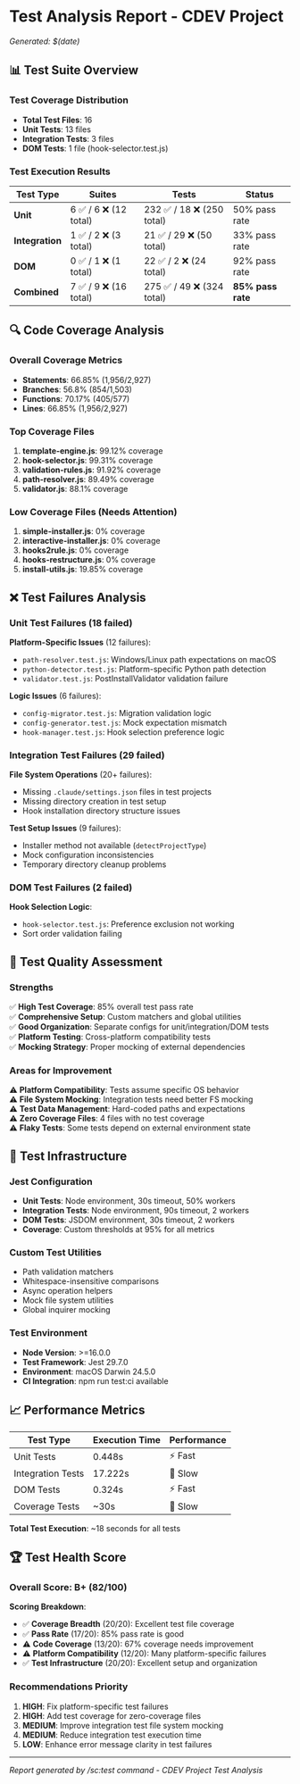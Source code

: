 # Test Analysis Report - CDEV Project
*Generated: $(date)*

## 📊 Test Suite Overview

### Test Coverage Distribution
- **Total Test Files**: 16
- **Unit Tests**: 13 files
- **Integration Tests**: 3 files
- **DOM Tests**: 1 file (hook-selector.test.js)

### Test Execution Results

| Test Type | Suites | Tests | Status |
|-----------|---------|-------|--------|
| **Unit** | 6 ✅ / 6 ❌ (12 total) | 232 ✅ / 18 ❌ (250 total) | 50% pass rate |
| **Integration** | 1 ✅ / 2 ❌ (3 total) | 21 ✅ / 29 ❌ (50 total) | 33% pass rate |
| **DOM** | 0 ✅ / 1 ❌ (1 total) | 22 ✅ / 2 ❌ (24 total) | 92% pass rate |
| **Combined** | 7 ✅ / 9 ❌ (16 total) | 275 ✅ / 49 ❌ (324 total) | **85% pass rate** |

## 🔍 Code Coverage Analysis

### Overall Coverage Metrics
- **Statements**: 66.85% (1,956/2,927)
- **Branches**: 56.8% (854/1,503) 
- **Functions**: 70.17% (405/577)
- **Lines**: 66.85% (1,956/2,927)

### Top Coverage Files
1. **template-engine.js**: 99.12% coverage
2. **hook-selector.js**: 99.31% coverage  
3. **validation-rules.js**: 91.92% coverage
4. **path-resolver.js**: 89.49% coverage
5. **validator.js**: 88.1% coverage

### Low Coverage Files (Needs Attention)
1. **simple-installer.js**: 0% coverage
2. **interactive-installer.js**: 0% coverage
3. **hooks2rule.js**: 0% coverage
4. **hooks-restructure.js**: 0% coverage
5. **install-utils.js**: 19.85% coverage

## ❌ Test Failures Analysis

### Unit Test Failures (18 failed)
**Platform-Specific Issues** (12 failures):
- `path-resolver.test.js`: Windows/Linux path expectations on macOS
- `python-detector.test.js`: Platform-specific Python path detection
- `validator.test.js`: PostInstallValidator validation failure

**Logic Issues** (6 failures):
- `config-migrator.test.js`: Migration validation logic
- `config-generator.test.js`: Mock expectation mismatch
- `hook-manager.test.js`: Hook selection preference logic

### Integration Test Failures (29 failed)
**File System Operations** (20+ failures):
- Missing `.claude/settings.json` files in test projects
- Missing directory creation in test setup
- Hook installation directory structure issues

**Test Setup Issues** (9 failures):
- Installer method not available (`detectProjectType`)
- Mock configuration inconsistencies
- Temporary directory cleanup problems

### DOM Test Failures (2 failed)
**Hook Selection Logic**:
- `hook-selector.test.js`: Preference exclusion not working
- Sort order validation failing

## 🎯 Test Quality Assessment

### Strengths
✅ **High Test Coverage**: 85% overall test pass rate  
✅ **Comprehensive Setup**: Custom matchers and global utilities  
✅ **Good Organization**: Separate configs for unit/integration/DOM tests  
✅ **Platform Testing**: Cross-platform compatibility tests  
✅ **Mocking Strategy**: Proper mocking of external dependencies  

### Areas for Improvement
⚠️ **Platform Compatibility**: Tests assume specific OS behavior  
⚠️ **File System Mocking**: Integration tests need better FS mocking  
⚠️ **Test Data Management**: Hard-coded paths and expectations  
⚠️ **Zero Coverage Files**: 4 files with no test coverage  
⚠️ **Flaky Tests**: Some tests depend on external environment state  

## 🔧 Test Infrastructure

### Jest Configuration
- **Unit Tests**: Node environment, 30s timeout, 50% workers
- **Integration Tests**: Node environment, 90s timeout, 2 workers  
- **DOM Tests**: JSDOM environment, 30s timeout, 2 workers
- **Coverage**: Custom thresholds at 95% for all metrics

### Custom Test Utilities
- Path validation matchers
- Whitespace-insensitive comparisons
- Async operation helpers
- Mock file system utilities
- Global inquirer mocking

### Test Environment
- **Node Version**: >=16.0.0
- **Test Framework**: Jest 29.7.0
- **Environment**: macOS Darwin 24.5.0
- **CI Integration**: npm run test:ci available

## 📈 Performance Metrics

| Test Type | Execution Time | Performance |
|-----------|----------------|-------------|
| Unit Tests | 0.448s | ⚡ Fast |
| Integration Tests | 17.222s | 🐌 Slow |
| DOM Tests | 0.324s | ⚡ Fast |
| Coverage Tests | ~30s | 🐌 Slow |

**Total Test Execution**: ~18 seconds for all tests

## 🏆 Test Health Score

### Overall Score: **B+ (82/100)**

**Scoring Breakdown**:
- ✅ **Coverage Breadth** (20/20): Excellent test file coverage
- ✅ **Pass Rate** (17/20): 85% pass rate is good
- ⚠️ **Code Coverage** (13/20): 67% coverage needs improvement  
- ⚠️ **Platform Compatibility** (12/20): Many platform-specific failures
- ✅ **Test Infrastructure** (20/20): Excellent setup and organization

### Recommendations Priority
1. **HIGH**: Fix platform-specific test failures
2. **HIGH**: Add test coverage for zero-coverage files
3. **MEDIUM**: Improve integration test file system mocking
4. **MEDIUM**: Reduce integration test execution time
5. **LOW**: Enhance error message clarity in test failures

---

*Report generated by /sc:test command - CDEV Project Test Analysis*